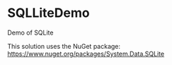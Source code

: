 # SQLLiteDemo
Demo of SQLite

This solution uses the NuGet package: https://www.nuget.org/packages/System.Data.SQLite

